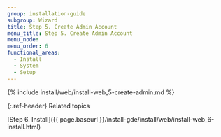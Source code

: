 ```yaml
---
group: installation-guide
subgroup: Wizard
title: Step 5. Create Admin Account
menu_title: Step 5. Create Admin Account
menu_node:
menu_order: 6
functional_areas:
  - Install
  - System
  - Setup
---
```


{% include install/web/install-web_5-create-admin.md %}

{:.ref-header}
Related topics

[Step 6. Install]({{ page.baseurl }}/install-gde/install/web/install-web_6-install.html)
